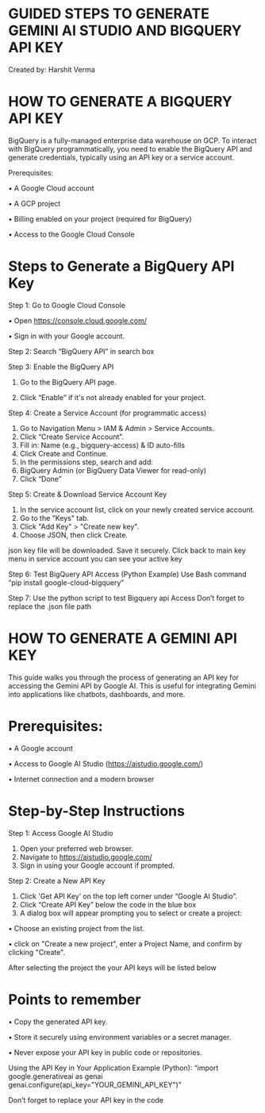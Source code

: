 
# GUIDED STEPS TO GENERATE GEMINI AI STUDIO AND BIGQUERY API KEY

Created by: Harshit Verma



# HOW TO GENERATE A BIGQUERY API KEY

BigQuery is a fully-managed enterprise data warehouse on GCP. To interact with BigQuery programmatically, you need to enable the BigQuery API and generate credentials, typically using an API key or a service account.

Prerequisites:

•	A Google Cloud account

•	A GCP project

•	Billing enabled on your project (required for BigQuery)

•	Access to the Google Cloud Console



# Steps to Generate a BigQuery API Key

Step 1: Go to Google Cloud Console

•	Open https://console.cloud.google.com/

•	Sign in with your Google account.

 

Step 2: Search “BigQuery API” in search box


Step 3: Enable the BigQuery API

1.	Go to the BigQuery API page.
   
2.	Click “Enable” if it's not already enabled for your project.
 


Step 4: Create a Service Account (for programmatic access)
1.	Go to Navigation Menu > IAM & Admin > Service Accounts.
2.	Click “Create Service Account”.
3.	Fill in: Name (e.g., bigquery-access) & ID auto-fills
4.	Click Create and Continue.
5.	In the permissions step, search and add:
6.	BigQuery Admin (or BigQuery Data Viewer for read-only)
7.	Click “Done”


Step 5: Create & Download Service Account Key
1.	In the service account list, click on your newly created service account.
2.	Go to the "Keys" tab.
3.	Click "Add Key" > "Create new key".
4.	Choose JSON, then click Create.


 
json key file will be downloaded. Save it securely.
Click back to main key menu in service account you can see your active key
 

Step 6: Test BigQuery API Access (Python Example)
Use Bash command “pip install google-cloud-bigquery”

 
Step 7: Use the python script to test Bigquery api Access
Don’t forget to replace the .json file path 
 




# HOW TO GENERATE A GEMINI API KEY
This guide walks you through the process of generating an API key for accessing the Gemini API by Google AI. This is useful for integrating Gemini into applications like chatbots, dashboards, and more.

 
# Prerequisites:

•	A Google account

•	Access to Google AI Studio (https://aistudio.google.com/)

•	Internet connection and a modern browser

# Step-by-Step Instructions
Step 1: Access Google AI Studio
1.	Open your preferred web browser.
2.	Navigate to https://aistudio.google.com/
3. Sign in using your Google account if prompted.
 

Step 2: Create a New API Key
1. Click 'Get API Key’ on the top left corner under “Google AI Studio”.
2. Click “Create API Key” below the code in the blue box 
3.	A dialog box will appear prompting you to select or create a project:
   
•	Choose an existing project from the list.

• click on "Create a new project", enter a Project Name, and confirm by clicking "Create".


After selecting the project the your API keys will be listed below
 
# Points to remember

•	Copy the generated API key.

•	Store it securely using environment variables or a secret manager.

•	Never expose your API key in public code or repositories.

Using the API Key in Your Application
Example (Python):
“import google.generativeai as genai
genai.configure(api_key="YOUR_GEMINI_API_KEY")”

Don’t forget to replace your API key in the code
